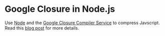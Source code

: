 # Google Closure in Node.js #

Use [Node][1] and the [Google Closure Compiler Service][2] to compress
Javscript. Read this [blog post][3] for more details.

[1]: http://nodejs.org/
[2]: http://code.google.com/closure/compiler/docs/api-ref.html
[3]: http://www.benweaver.com/blog/use-the-google-closure-service-with-nodejs.html
